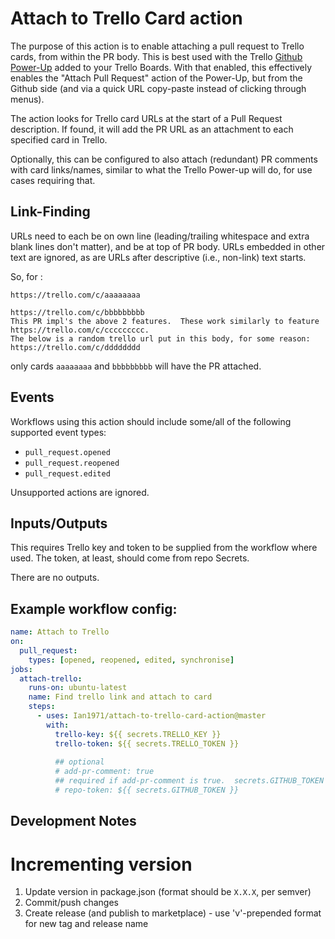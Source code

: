 # Attach to Trello Card action

The purpose of this action is to enable attaching a pull request to Trello cards, from within the PR body.  This is best used with the Trello [Github Power-Up](https://trello.com/power-ups/55a5d916446f517774210004) added to your Trello Boards.  With that enabled, this effectively enables the "Attach Pull Request" action of the Power-Up, but from the Github side (and via a quick URL copy-paste instead of clicking through menus).

The action looks for Trello card URLs at the start of a Pull Request description.  If found, it will add the PR URL as an attachment to each specified card in Trello.

Optionally, this can be configured to also attach (redundant) PR comments with card links/names, similar to what the Trello Power-up will do, for use cases requiring that.

## Link-Finding
URLs need to each be on own line (leading/trailing whitespace and extra blank lines don't matter), and be at top of PR body.  URLs embedded in other text are ignored, as are URLs after descriptive (i.e., non-link) text starts.

So, for :
```text
https://trello.com/c/aaaaaaaa

https://trello.com/c/bbbbbbbbb
This PR impl's the above 2 features.  These work similarly to feature https://trello.com/c/ccccccccc.  
The below is a random trello url put in this body, for some reason:
https://trello.com/c/dddddddd
```
only cards `aaaaaaaa` and `bbbbbbbbb` will have the PR attached.


## Events

Workflows using this action should include some/all of the following supported event types: 
- `pull_request.opened`
- `pull_request.reopened`
- `pull_request.edited`

Unsupported actions are ignored.


## Inputs/Outputs

This requires Trello key and token to be supplied from the workflow where used.  The token, at least, should come from repo Secrets.  

There are no outputs.


## Example workflow config:
```yml
name: Attach to Trello
on:
  pull_request:
    types: [opened, reopened, edited, synchronise]
jobs:
  attach-trello:
    runs-on: ubuntu-latest
    name: Find trello link and attach to card
    steps:
      - uses: Ian1971/attach-to-trello-card-action@master
        with:
          trello-key: ${{ secrets.TRELLO_KEY }}
          trello-token: ${{ secrets.TRELLO_TOKEN }}
          
          ## optional
          # add-pr-comment: true
          ## required if add-pr-comment is true.  secrets.GITHUB_TOKEN is supplied by GH action implicitly.
          # repo-token: ${{ secrets.GITHUB_TOKEN }}
```

## Development Notes
# Incrementing version
1. Update version in package.json (format should be `X.X.X`, per semver)
1. Commit/push changes
1. Create release (and publish to marketplace) - use 'v'-prepended format for new tag and release name
